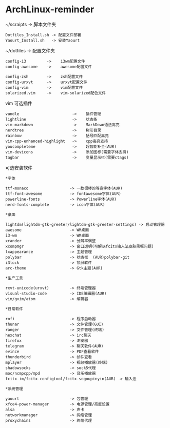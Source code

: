 # ArchLinux-reminder

 ~/scraipts -> 脚本文件夹 

    Dotfiles_Install.sh -> 配置文件部署
	Yaourt_Install.sh   -> 安装Yaourt
 
 ~/dotfiles -> 配置文件夹 

   	config-i3         ->    i3wm配置文件  
	config-awesome    ->    awesome配置文件

	config-zsh        ->    zsh配置文件
	config-urxvt      ->    urxvt配置文件
	config-vim        ->    vim配置文件  
	solarized.vim     ->    vim-solarized配色文件  
 	
vim 可选插件 

	vundle                       ->    插件管理
    lightline                    ->    状态条  
    vim-markdown                 ->    MarkDown语法高亮  
	nerdtree                     ->    树形目录
	rainbow                      ->    括号匹配高亮
	vim-cpp-enhanced-highlight   ->    cpp高亮支持
	youcompleteme                ->    超智能补全(AUR)
	vim-devicons                 ->    添加图标(需要字体支持)
	tagbar                       ->    变量显示栏(需要ctags)

可选安装软件 

	*字体
	
	ttf-monaco                  -> 一款很棒的等宽字体(AUR)
	ttf-font-awesome            -> fontawesome字体(AUR)
	powerline-fonts             -> Powerline字体(AUR)
	nerd-fonts-complete         -> icon字体(AUR)
	
	*桌面
	
	lightdm(lightdm-gtk-greeter/lightdm-gtk-greeter-settings) -> 启动管理器
	awesome                     -> WM桌面
	i3-wm                       -> WM桌面
	xrander                     -> 分辨率调整
	xcompmgr                    -> 窗口透明(可解决fcitx输入法皮肤黑框问题)
    lxappearance                -> 主题管理
	polybar                     -> 状态栏	(AUR)polybar-git    
	i3lock                      -> 锁屏软件
	arc-theme                   -> Gtk主题(AUR)
	
	*生产工具
	
	rxvt-unicode(urxvt)         -> 终端管理器
	visual-studio-code          -> IDE编辑器(AUR)
	vim/gvim/atom               -> 编辑器
	
	*日常软件
	
	rofi                        -> 程序启动器  
	thunar                      -> 文件管理(GUI)
	ranger                      -> 文件管理(终端)
	hexchat                     -> irc聊天
	firefox                     -> 浏览器
	telegram                    -> 聊天软件(AUR)
	evince                      -> PDF查看软件
	thunderbird                 -> 邮件查看
	mplayer                     -> 视频播放器(终端)
	shadowsocks                 -> sock5代理
	moc/ncmpcpp/mpd             -> 音乐播放器 
	fcitx-im/fcitx-configtool/fcitx-sogoupinyin(AUR) -> 输入法

	*系统管理

	yaourt                      -> 包管理
    xfce4-power-manager         -> 电源管理/亮度设置
	alsa                        -> 声卡
	networkmanager              -> 网络管理
	proxychains                 -> 终端代理
